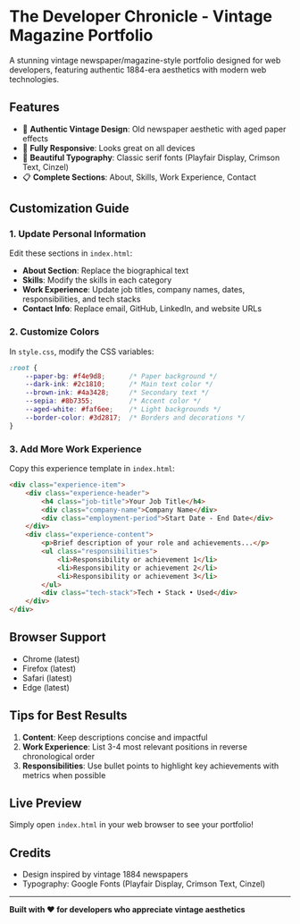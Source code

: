 # The Developer Chronicle - Vintage Magazine Portfolio

A stunning vintage newspaper/magazine-style portfolio designed for web developers, featuring authentic 1884-era aesthetics with modern web technologies.

## Features

- 📰 **Authentic Vintage Design**: Old newspaper aesthetic with aged paper effects
- 📱 **Fully Responsive**: Looks great on all devices
- 🎨 **Beautiful Typography**: Classic serif fonts (Playfair Display, Crimson Text, Cinzel)
- 📋 **Complete Sections**: About, Skills, Work Experience, Contact

## Customization Guide

### 1. Update Personal Information
Edit these sections in `index.html`:
- **About Section**: Replace the biographical text
- **Skills**: Modify the skills in each category
- **Work Experience**: Update job titles, company names, dates, responsibilities, and tech stacks
- **Contact Info**: Replace email, GitHub, LinkedIn, and website URLs

### 2. Customize Colors
In `style.css`, modify the CSS variables:
```css
:root {
    --paper-bg: #f4e9d8;      /* Paper background */
    --dark-ink: #2c1810;      /* Main text color */
    --brown-ink: #4a3428;     /* Secondary text */
    --sepia: #8b7355;         /* Accent color */
    --aged-white: #faf6ee;    /* Light backgrounds */
    --border-color: #3d2817;  /* Borders and decorations */
}
```

### 3. Add More Work Experience
Copy this experience template in `index.html`:
```html
<div class="experience-item">
    <div class="experience-header">
        <h4 class="job-title">Your Job Title</h4>
        <div class="company-name">Company Name</div>
        <div class="employment-period">Start Date - End Date</div>
    </div>
    <div class="experience-content">
        <p>Brief description of your role and achievements...</p>
        <ul class="responsibilities">
            <li>Responsibility or achievement 1</li>
            <li>Responsibility or achievement 2</li>
            <li>Responsibility or achievement 3</li>
        </ul>
        <div class="tech-stack">Tech • Stack • Used</div>
    </div>
</div>
```

## Browser Support

- Chrome (latest)
- Firefox (latest)
- Safari (latest)
- Edge (latest)

## Tips for Best Results

1. **Content**: Keep descriptions concise and impactful
2. **Work Experience**: List 3-4 most relevant positions in reverse chronological order
3. **Responsibilities**: Use bullet points to highlight key achievements with metrics when possible

## Live Preview

Simply open `index.html` in your web browser to see your portfolio!

## Credits

- Design inspired by vintage 1884 newspapers
- Typography: Google Fonts (Playfair Display, Crimson Text, Cinzel)

---

**Built with ❤️ for developers who appreciate vintage aesthetics**

